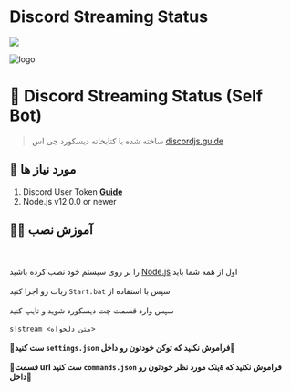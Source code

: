# Discord Streaming Status

[![](https://img.shields.io/discord/796767783354368030.svg?logo=discord&colorB=7289DA)](https://paraffin.site)

![logo](https://cdn.discordapp.com/attachments/799297746217467944/805396275502907412/7aee0abaa7112ddb.jpg)

# 🎥 Discord Streaming Status (Self Bot)
> ساخته شده با کتابخانه دیسکورد جی اس [discordjs.guide](https://discordjs.guide)

## 🔧 مورد نیاز ها
1. Discord User Token **[Guide](https://www.youtube.com/watch?v=WWHZoa0SxCc)**
2. Node.js v12.0.0 or newer

## 👨‍🏫 آموزش نصب

<br><br>
را بر روی سیستم خود نصب کرده باشید <a href="https://nodejs.org/en/">Node.js</a> اول از همه شما باید 
<br><br>
ربات رو اجرا کنید `Start.bat` سپس با استفاده از 
<br><br>
سپس وارد قسمت چت دیسکورد شوید و تایپ کنید
<br><br>
`s!stream <متن دلخواه>`
<br><br>
**🔴ست کنید `settings.json` فراموش نکنید که توکن خودتون رو داخل🔴**
<br><br>
**🔴قسمت url ست کنید `commands.json` فراموش نکنید که ۀینک مورد نظر خودتون رو داخل🔴**
<br><br>
